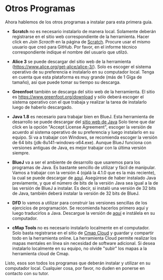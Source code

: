 # Otros Programas
Ahora hablemos de los otros programas a instalar para esta primera guía. 

* __Scratch__ no es necesario instalarlo de manera local. Solamente deberán registrarse en el sitio web correspondiente de la herramienta.
Hacer click en _Join Scracth_ en la página de [Scratch](https://scratch.mit.edu/). Procure usar el mismo usuario que creó para GitHub. Por
favor, en el informe técnico correspondiente indique el nombre del usuario que utilzó.

* __Alice 3__ se puede descargar del sitio web de la herramienta (https://www.alice.org/get-alice/alice-3/). Solo es escoger el sistema
operativo de su preferencia e instalarlo en su computador local. Tenga en cuenta que esta plataforma es muy grande (más de 1 Giga de
tamaño), así que puede tomar su tiempo su descarga.

* __Greenfoot__ también se descarga del sitio web de la herramienta. El sitio es https://www.greenfoot.org/download y sólo deberá escoger
el sistema operativo con el que trabaja y realizar la tarea de instalarlo luego de haberlo descargado.

* __Java 1.8__ es necesario para trabajar bien en BlueJ. Esta herramienta de desarrollo se puede descargar del [sitio web de Java](http://www.oracle.com/technetwork/java/javase/downloads/jdk8-downloads-2133151.html)
Solo tiene que dar click en la opción "Accept License Agreement", escoger la versión de acuerdo al sistema operativo de su preferencia y
luego instalarlo en su equipo. Si va a trabajar con Windows, se recomienda escoger la versión de 64 bits (jdk-8u141-windows-x64.exe). Aunque
BlueJ funciona con versiones antiguas de Java, es mejor trabajar con la última versión siempre.

* __BlueJ__ va a ser el ambiente de desarrollo que usaremos para los programas de Java. Es bastante sencillo de utilizar y fácil de
manipular. Vamos a trabajar con la versión 4 (ojalá la 4.1.0 que es la más reciente), la cual se puede descargar de [aquí](https://www.bluej.org/).
Asegúrese de haber instalado Java previamente, y que el número de bits de la versión Java sea igual a la de las versión de BlueJ a instalar.
Es decir, si instaló una versión de 32 bits de Java, también deberá instalar la versión de 32 bits de BlueJ.

* __DFD__ lo vamos a utilizar para construir las versiones sencillas de los ejercicios de programación. Se recomienda hacerlos primero aquí
y luego traducirlos a Java. Descargue la versión de [aquí](https://en.softonic.com/download/dfd/post-download?sl=1) e instálela en su 
computador. 

* __cMap Tools__ no es necesario instalarlo localmente en el computador. Solo basta registrarse en el sitio de [Cmap Cloud](https://cmapcloud.ihmc.us/)
y guardar y compartir todo en la herramienta online. La herramienta Cloud permite realizar los mapas mentales en línea sin necesidad de
software adicional. Si desea instalarlo localmente en su equipo, no olvide "subir" los mapas a la herramienta cloud de Cmap.

Listo, esos son todos los programas que deberán instalar y utilizar en su computador local. Cualquier cosa, por favor, no duden en ponerse
en contacto con su tutor.
